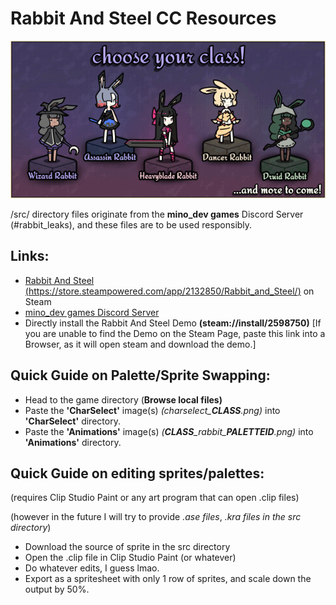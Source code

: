 # Rabbit And Steel CC Resources
![Rabbit and Steel Base 5 Characters IMAGE](https://github.com/projectsc1/cc_rabbitgame/blob/main/_githubimages/rabbitsteel_charselect.gif)

/src/ directory files originate from the **mino_dev games** Discord Server (#rabbit_leaks), and these files are to be used responsibly.

## Links:

- [Rabbit And Steel (https://store.steampowered.com/app/2132850/Rabbit_and_Steel/)](https://store.steampowered.com/app/2132850/Rabbit_and_Steel/) on Steam
- [mino_dev games Discord Server](https://discord.gg/mns)
- Directly install the Rabbit And Steel Demo **(steam://install/2598750)** \[If you are unable to find the Demo on the Steam Page, paste this link into a Browser, as it will open steam and download the demo.\] 

## Quick Guide on Palette/Sprite Swapping:

- Head to the game directory (**Browse local files)**
- Paste the **'CharSelect'** image(s) _(charselect\_**CLASS**.png)_ into **'CharSelect'** directory.
- Paste the **'Animations'** image(s) _(**CLASS**\_rabbit\_**PALETTEID**.png)_ into **'Animations'** directory.

## Quick Guide on editing sprites/palettes:

(requires Clip Studio Paint or any art program that can open .clip files)

(however in the future I will try to provide _.ase files_, _.kra files in the src directory_)

- Download the source of sprite in the src directory
- Open the .clip file in Clip Studio Paint (or whatever)
- Do whatever edits, I guess lmao.
- Export as a spritesheet with only 1 row of sprites, and scale down the output by 50%.
